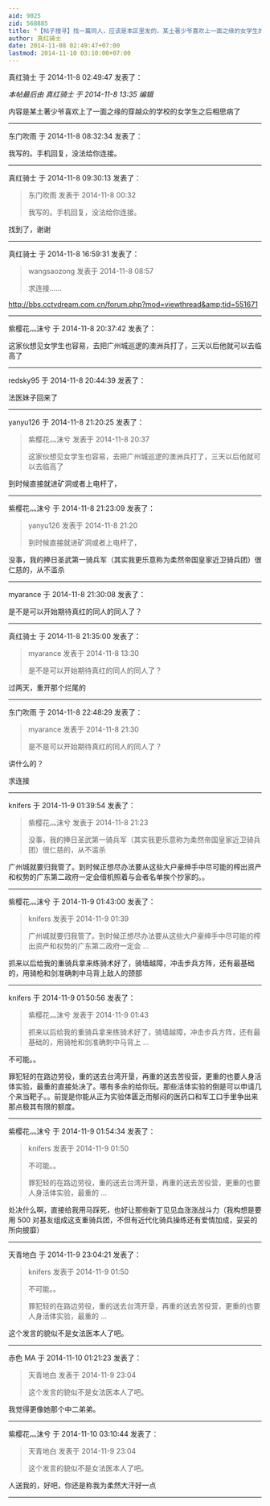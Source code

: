```yaml
---
aid: 9025
zid: 568885
title: "【帖子搜寻】找一篇同人，应该是本区里发的，某土著少爷喜欢上一面之缘的女学生的"
author: 真红骑士
date: 2014-11-08 02:49:47+07:00
lastmod: 2014-11-10 03:10:00+07:00
---
```


真红骑士 于 2014-11-8 02:49:47 发表了：

_本帖最后由 真红骑士 于 2014-11-8 13:35 编辑_

内容是某土著少爷喜欢上了一面之缘的穿越众的学校的女学生之后相思病了

---

东门吹雨 于 2014-11-8 08:32:34 发表了：

我写的。手机回复，没法给你连接。

---

真红骑士 于 2014-11-8 09:30:13 发表了：

> 东门吹雨 发表于 2014-11-8 00:32
>
> 我写的。手机回复，没法给你连接。

找到了，谢谢

---

真红骑士 于 2014-11-8 16:59:31 发表了：

> wangsaozong 发表于 2014-11-8 08:57
>
> 求连接……

http://bbs.cctvdream.com.cn/forum.php?mod=viewthread&amp;tid=551671

---

紫樱花灬沫兮 于 2014-11-8 20:37:42 发表了：

这家伙想见女学生也容易，去把广州城巡逻的澳洲兵打了，三天以后他就可以去临高了

---

redsky95 于 2014-11-8 20:44:39 发表了：

法医妹子回来了

---

yanyu126 于 2014-11-8 21:20:25 发表了：

> 紫樱花灬沫兮 发表于 2014-11-8 20:37
>
> 这家伙想见女学生也容易，去把广州城巡逻的澳洲兵打了，三天以后他就可以去临高了

到时候直接就进矿洞或者上电杆了，

---

紫樱花灬沫兮 于 2014-11-8 21:23:09 发表了：

> yanyu126 发表于 2014-11-8 21:20
>
> 到时候直接就进矿洞或者上电杆了，

没事，我的捧日圣武第一骑兵军（其实我更乐意称为柔然帝国皇家近卫骑兵团）很仁慈的，从不滥杀

---

myarance 于 2014-11-8 21:30:08 发表了：

是不是可以开始期待真红的同人的同人了？

---

真红骑士 于 2014-11-8 21:35:00 发表了：

> myarance 发表于 2014-11-8 13:30
>
> 是不是可以开始期待真红的同人的同人了？

过两天，重开那个烂尾的

---

东门吹雨 于 2014-11-8 22:48:29 发表了：

> myarance 发表于 2014-11-8 21:30
>
> 是不是可以开始期待真红的同人的同人了？

讲什么的？

求连接

---

knifers 于 2014-11-9 01:39:54 发表了：

> 紫樱花灬沫兮 发表于 2014-11-8 21:23
>
> 没事，我的捧日圣武第一骑兵军（其实我更乐意称为柔然帝国皇家近卫骑兵团）很仁慈的，从不滥杀

广州城就要归我管了。到时候正想尽办法要从这些大户豪绅手中尽可能的榨出资产和权势的广东第二政府一定会借机照着与会者名单挨个抄家的。。

---

紫樱花灬沫兮 于 2014-11-9 01:43:00 发表了：

> knifers 发表于 2014-11-9 01:39
>
> 广州城就要归我管了。到时候正想尽办法要从这些大户豪绅手中尽可能的榨出资产和权势的广东第二政府一定会 ...

抓来以后给我的重骑兵拿来练骑术好了，骑墙越障，冲击步兵方阵，还有最基础的，用骑枪和剑准确刺中马背上敌人的颈部

---

knifers 于 2014-11-9 01:50:56 发表了：

> 紫樱花灬沫兮 发表于 2014-11-9 01:43
>
> 抓来以后给我的重骑兵拿来练骑术好了，骑墙越障，冲击步兵方阵，还有最基础的，用骑枪和剑准确刺中马背上 ...

不可能。。

罪犯轻的在路边劳役，重的送去台湾开垦，再重的送去苦役营，更重的也要人身活体实验，最重的直接处决了。哪有多余的给你玩。那些活体实验的倒是可以申请几个来当靶子。。前提是你能从正为实验体匮乏而郁闷的医药口和军工口手里争出来那点极其有限的额度。

---

紫樱花灬沫兮 于 2014-11-9 01:54:34 发表了：

> knifers 发表于 2014-11-9 01:50
>
> 不可能。。
>
> 罪犯轻的在路边劳役，重的送去台湾开垦，再重的送去苦役营，更重的也要人身活体实验，最重的 ...

处决什么啊，直接给我用马踩死，也好让那些新丁见见血涨涨战斗力（我构想是要用 500 对基友组成这支重骑兵团，不但有近代化骑兵操练还有爱情加成，妥妥的所向披靡）

---

天青地白 于 2014-11-9 23:04:21 发表了：

> knifers 发表于 2014-11-9 01:50
>
> 不可能。。
>
> 罪犯轻的在路边劳役，重的送去台湾开垦，再重的送去苦役营，更重的也要人身活体实验，最重的 ...

这个发言的貌似不是女法医本人了吧。

---

赤色 MA 于 2014-11-10 01:21:23 发表了：

> 天青地白 发表于 2014-11-9 23:04
>
> 这个发言的貌似不是女法医本人了吧。

我觉得更像她那个中二弟弟。

---

紫樱花灬沫兮 于 2014-11-10 03:10:44 发表了：

> 天青地白 发表于 2014-11-9 23:04
>
> 这个发言的貌似不是女法医本人了吧。

人送我的，好吧，你还是称我为柔然大汗好一点

---
